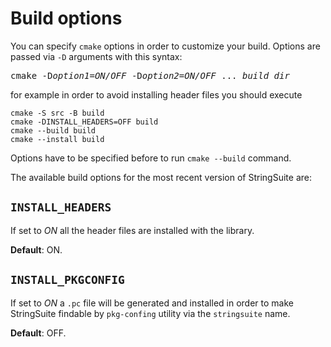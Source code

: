 # Build options

You can specify `cmake` options in order to customize your build. Options are passed via `-D` arguments with this syntax:

<pre>
cmake -D<i>option1</i>=<i>ON/OFF</i> -D<i>option2</i>=<i>ON/OFF</i> ... <i>build_dir</i>
</pre>

for example in order to avoid installing header files you should execute

    cmake -S src -B build
    cmake -DINSTALL_HEADERS=OFF build
    cmake --build build
    cmake --install build
Options have to be specified before to run `cmake --build` command.

The available build options for the most recent version of StringSuite are:

## `INSTALL_HEADERS`
If set to *ON* all the header files are installed with the library.

**Default**: ON.

## `INSTALL_PKGCONFIG`
If set to *ON* a `.pc` file will be generated and installed in order to make StringSuite findable by `pkg-confing` utility via the `stringsuite` name.

**Default**: OFF.
